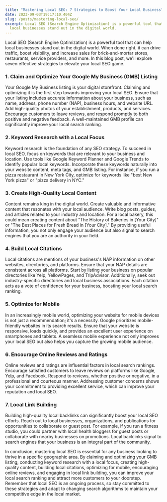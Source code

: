 ```yaml
---
title: "Mastering Local SEO: 7 Strategies to Boost Your Local Business"
date: 2023-09-03T19:17:10.404Z
slug: /posts/mastering-local-seo/
excerpt: Local SEO (Search Engine Optimization) is a powerful tool that can help
  local businesses stand out in the digital world.
---
```

Local SEO (Search Engine Optimization) is a powerful tool that can help local businesses stand out in the digital world. When done right, it can drive traffic, boost visibility, and increase sales for brick-and-mortar stores, restaurants, service providers, and more. In this blog post, we'll explore seven effective strategies to elevate your local SEO game.

### 1. Claim and Optimize Your Google My Business (GMB) Listing

Your Google My Business listing is your digital storefront. Claiming and optimizing it is the first step towards improving your local SEO. Ensure that your listing includes accurate information about your business, such as name, address, phone number (NAP), business hours, and website URL. Add high-quality photos of your establishment, products, and services. Encourage customers to leave reviews, and respond promptly to both positive and negative feedback. A well-maintained GMB profile can significantly improve your local search ranking.

### 2. Keyword Research with a Local Focus

Keyword research is the foundation of any SEO strategy. To succeed in local SEO, focus on keywords that are relevant to your business and location. Use tools like Google Keyword Planner and Google Trends to identify popular local keywords. Incorporate these keywords naturally into your website content, meta tags, and GMB listing. For instance, if you run a pizza restaurant in New York City, optimize for keywords like "best New York pizza" or "pizza delivery in NYC."

### 3. Create High-Quality Local Content

Content remains king in the digital world. Create valuable and informative content that resonates with your local audience. Write blog posts, guides, and articles related to your industry and location. For a local bakery, this could mean creating content about "The History of Bakeries in \[Your City]" or "The Best Places for Fresh Bread in \[Your City]." By providing useful information, you not only engage your audience but also signal to search engines that you are an authority in your field.

### 4. Build Local Citations

Local citations are mentions of your business's NAP information on other websites, directories, and platforms. Ensure that your NAP details are consistent across all platforms. Start by listing your business on popular directories like Yelp, YellowPages, and TripAdvisor. Additionally, seek out industry-specific directories and local business associations. Each citation acts as a vote of confidence for your business, boosting your local search ranking.

### 5. Optimize for Mobile

In an increasingly mobile world, optimizing your website for mobile devices is not just a recommendation; it's a necessity. Google prioritizes mobile-friendly websites in its search results. Ensure that your website is responsive, loads quickly, and provides an excellent user experience on smartphones and tablets. A seamless mobile experience not only improves your local SEO but also helps you capture the growing mobile audience.

### 6. Encourage Online Reviews and Ratings

Online reviews and ratings are influential factors in local search rankings. Encourage satisfied customers to leave reviews on platforms like Google, Yelp, and Facebook. Respond to reviews, whether positive or negative, in a professional and courteous manner. Addressing customer concerns shows your commitment to providing excellent service, which can improve your reputation and local SEO.

### 7. Local Link Building

Building high-quality local backlinks can significantly boost your local SEO efforts. Reach out to local businesses, organizations, and publications for opportunities to collaborate or guest post. For example, if you run a fitness studio, you could partner with local health bloggers for guest posts or collaborate with nearby businesses on promotions. Local backlinks signal to search engines that your business is an integral part of the community.

In conclusion, mastering local SEO is essential for any business looking to thrive in a specific geographic area. By claiming and optimizing your GMB listing, conducting keyword research with a local focus, creating high-quality content, building local citations, optimizing for mobile, encouraging online reviews, and engaging in local link building, you can improve your local search ranking and attract more customers to your doorstep. Remember that local SEO is an ongoing process, so stay committed to these strategies and adapt to changing search algorithms to maintain your competitive edge in the local market.